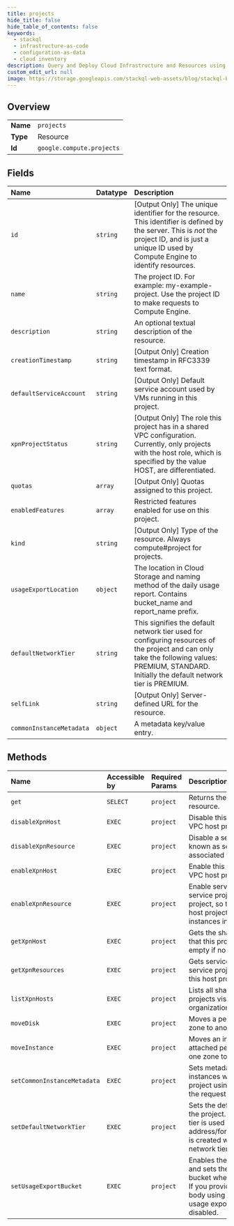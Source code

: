 ```yaml
---
title: projects
hide_title: false
hide_table_of_contents: false
keywords:
  - stackql
  - infrastructure-as-code
  - configuration-as-data
  - cloud inventory
description: Query and Deploy Cloud Infrastructure and Resources using SQL
custom_edit_url: null
image: https://storage.googleapis.com/stackql-web-assets/blog/stackql-blog-post-featured-image.png
---
```

  
    

## Overview
<table><tbody>
<tr><td><b>Name</b></td><td><code>projects</code></td></tr>
<tr><td><b>Type</b></td><td>Resource</td></tr>
<tr><td><b>Id</b></td><td><code>google.compute.projects</code></td></tr>
</tbody></table>

## Fields
| Name | Datatype | Description |
|:-----|:---------|:------------|
| `id` | `string` | [Output Only] The unique identifier for the resource. This identifier is defined by the server. This is *not* the project ID, and is just a unique ID used by Compute Engine to identify resources. |
| `name` | `string` | The project ID. For example: my-example-project. Use the project ID to make requests to Compute Engine. |
| `description` | `string` | An optional textual description of the resource. |
| `creationTimestamp` | `string` | [Output Only] Creation timestamp in RFC3339 text format. |
| `defaultServiceAccount` | `string` | [Output Only] Default service account used by VMs running in this project. |
| `xpnProjectStatus` | `string` | [Output Only] The role this project has in a shared VPC configuration. Currently, only projects with the host role, which is specified by the value HOST, are differentiated. |
| `quotas` | `array` | [Output Only] Quotas assigned to this project. |
| `enabledFeatures` | `array` | Restricted features enabled for use on this project. |
| `kind` | `string` | [Output Only] Type of the resource. Always compute#project for projects. |
| `usageExportLocation` | `object` | The location in Cloud Storage and naming method of the daily usage report. Contains bucket_name and report_name prefix. |
| `defaultNetworkTier` | `string` | This signifies the default network tier used for configuring resources of the project and can only take the following values: PREMIUM, STANDARD. Initially the default network tier is PREMIUM. |
| `selfLink` | `string` | [Output Only] Server-defined URL for the resource. |
| `commonInstanceMetadata` | `object` | A metadata key/value entry. |
## Methods
| Name | Accessible by | Required Params | Description |
|:-----|:--------------|:----------------|:------------|
| `get` | `SELECT` | `project` | Returns the specified Project resource. |
| `disableXpnHost` | `EXEC` | `project` | Disable this project as a shared VPC host project. |
| `disableXpnResource` | `EXEC` | `project` | Disable a service resource (also known as service project) associated with this host project. |
| `enableXpnHost` | `EXEC` | `project` | Enable this project as a shared VPC host project. |
| `enableXpnResource` | `EXEC` | `project` | Enable service resource (a.k.a service project) for a host project, so that subnets in the host project can be used by instances in the service project. |
| `getXpnHost` | `EXEC` | `project` | Gets the shared VPC host project that this project links to. May be empty if no link exists. |
| `getXpnResources` | `EXEC` | `project` | Gets service resources (a.k.a service project) associated with this host project. |
| `listXpnHosts` | `EXEC` | `project` | Lists all shared VPC host projects visible to the user in an organization. |
| `moveDisk` | `EXEC` | `project` | Moves a persistent disk from one zone to another. |
| `moveInstance` | `EXEC` | `project` | Moves an instance and its attached persistent disks from one zone to another. |
| `setCommonInstanceMetadata` | `EXEC` | `project` | Sets metadata common to all instances within the specified project using the data included in the request. |
| `setDefaultNetworkTier` | `EXEC` | `project` | Sets the default network tier of the project. The default network tier is used when an address/forwardingRule/instance is created without specifying the network tier field. |
| `setUsageExportBucket` | `EXEC` | `project` | Enables the usage export feature and sets the usage export bucket where reports are stored. If you provide an empty request body using this method, the usage export feature will be disabled. |
